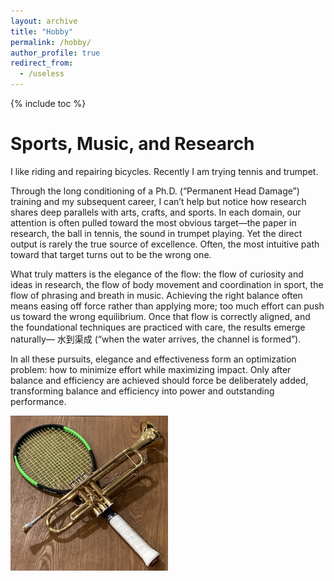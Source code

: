 ```yaml
---
layout: archive
title: "Hobby"
permalink: /hobby/
author_profile: true
redirect_from:
  - /useless
---
```


{% include toc %}

Sports, Music, and Research
======
I like riding and repairing bicycles. Recently I am trying tennis and trumpet. 

Through the long conditioning of a Ph.D. (“Permanent Head Damage”) training and my subsequent career, 
I can’t help but notice how research shares deep parallels with arts, crafts, and sports. 
In each domain, our attention is often pulled toward the most obvious target—the paper in research, 
the ball in tennis, the sound in trumpet playing. Yet the direct output is rarely the true source of excellence. 
Often, the most intuitive path toward that target turns out to be the wrong one.

What truly matters is the elegance of the flow: the flow of curiosity and ideas in research, 
the flow of body movement and coordination in sport, the flow of phrasing and breath in music. 
Achieving the right balance often means easing off force rather than applying more; 
too much effort can push us toward the wrong equilibrium. Once that flow is correctly aligned, 
and the foundational techniques are practiced with care, the results emerge naturally—
水到渠成 (“when the water arrives, the channel is formed”).

In all these pursuits, elegance and effectiveness form an optimization problem: 
how to minimize effort while maximizing impact. Only after balance and efficiency are achieved should force be deliberately added, 
transforming balance and efficiency into power and outstanding performance.

<img src="/images/hobbies.jpg" width="50%">
